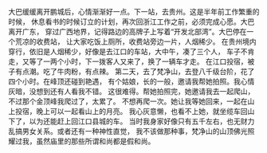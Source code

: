 大巴缓缓离开鹏城后，心情渐渐好一点。下一站，去贵州。这是半年前工作繁重的时候，
休息看书的时候订立的计划，再次回浙江工作之前，必须完成心愿。大巴离开广东，
穿过广西地界，记得路边的高牌子上写着“开发北部湾”。大巴停在一个荒凉的收费站，
让大家吃饭上厕所，收费站旁边一片，人烟稀少。 
在贵州境内穿行，依旧是人烟稀少，好像是去江口的车站，大中午，凑了三个人，
车子不肯走，又等了一两个小时，下一拨客人又来了，换了一辆车才走。
在江口投宿，被子有点潮。吃了牛肉粉，有点辣。
第二天，去了梵净山，去登八千级台阶，花了四个小时。在峰顶还碰到艳遇，
有个姑娘，长的一般，邀请我帮她拍照。我心情灰暗，没想到还有人看我不错。
这很难得。帮她拍照完，她邀请我去一起爬山，不过那个金顶峰我爬过了，太累了。
不想再爬一次。她让我等她回来，一起在山上投宿，晚上可以一起看山上的月亮。
我心灰意懒，也看不上她，就坐缆车回山下了，以为还能赶上回江口县城的车。
当时我身家好像只有五千左右，也无财力乱搞男女关系。或者还有一种神性直觉，
我不该做那种事，梵净山的山顶佛光照耀过我，虽然庙里的那些所谓和尚都是假和尚。
